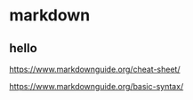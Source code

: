 # markdown
## hello

https://www.markdownguide.org/cheat-sheet/

https://www.markdownguide.org/basic-syntax/
